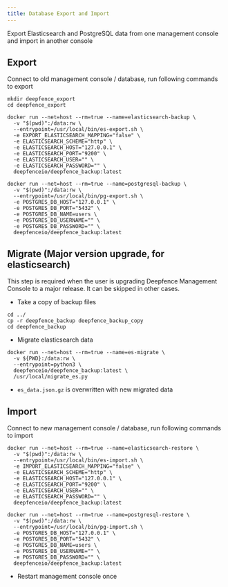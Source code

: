 ```yaml
---
title: Database Export and Import
---
```


Export Elasticsearch and PostgreSQL data from one management console and import in another console

## Export

Connect to old management console / database, run following commands to export

```shell
mkdir deepfence_export
cd deepfence_export

docker run --net=host --rm=true --name=elasticsearch-backup \
  -v "$(pwd)":/data:rw \
  --entrypoint=/usr/local/bin/es-export.sh \
  -e EXPORT_ELASTICSEARCH_MAPPING="false" \
  -e ELASTICSEARCH_SCHEME="http" \
  -e ELASTICSEARCH_HOST="127.0.0.1" \
  -e ELASTICSEARCH_PORT="9200" \
  -e ELASTICSEARCH_USER="" \
  -e ELASTICSEARCH_PASSWORD="" \
  deepfenceio/deepfence_backup:latest

docker run --net=host --rm=true --name=postgresql-backup \
  -v "$(pwd)":/data:rw \
  --entrypoint=/usr/local/bin/pg-export.sh \
  -e POSTGRES_DB_HOST="127.0.0.1" \
  -e POSTGRES_DB_PORT="5432" \
  -e POSTGRES_DB_NAME=users \
  -e POSTGRES_DB_USERNAME="" \
  -e POSTGRES_DB_PASSWORD="" \
  deepfenceio/deepfence_backup:latest
```

## Migrate (Major version upgrade, for elasticsearch)

This step is required when the user is upgrading Deepfence Management Console to a major release. It can be skipped in other cases.

- Take a copy of backup files
```shell
cd ../
cp -r deepfence_backup deepfence_backup_copy
cd deepfence_backup
```
- Migrate elasticsearch data
```shell
docker run --net=host --rm=true --name=es-migrate \
  -v ${PWD}:/data:rw \
  --entrypoint=python3 \
  deepfenceio/deepfence_backup:latest \
  /usr/local/migrate_es.py
```
- `es_data.json.gz` is overwritten with new migrated data

## Import

Connect to new management console / database, run following commands to import

```shell
docker run --net=host --rm=true --name=elasticsearch-restore \
  -v "$(pwd)":/data:rw \
  --entrypoint=/usr/local/bin/es-import.sh \
  -e IMPORT_ELASTICSEARCH_MAPPING="false" \
  -e ELASTICSEARCH_SCHEME="http" \
  -e ELASTICSEARCH_HOST="127.0.0.1" \
  -e ELASTICSEARCH_PORT="9200" \
  -e ELASTICSEARCH_USER="" \
  -e ELASTICSEARCH_PASSWORD="" \
  deepfenceio/deepfence_backup:latest

docker run --net=host --rm=true --name=postgresql-restore \
  -v "$(pwd)":/data:rw \
  --entrypoint=/usr/local/bin/pg-import.sh \
  -e POSTGRES_DB_HOST="127.0.0.1" \
  -e POSTGRES_DB_PORT="5432" \
  -e POSTGRES_DB_NAME=users \
  -e POSTGRES_DB_USERNAME="" \
  -e POSTGRES_DB_PASSWORD="" \
  deepfenceio/deepfence_backup:latest
```
- Restart management console once